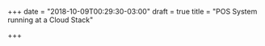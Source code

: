 +++
date = "2018-10-09T00:29:30-03:00"
draft = true
title = "POS System running at a Cloud Stack"

+++
